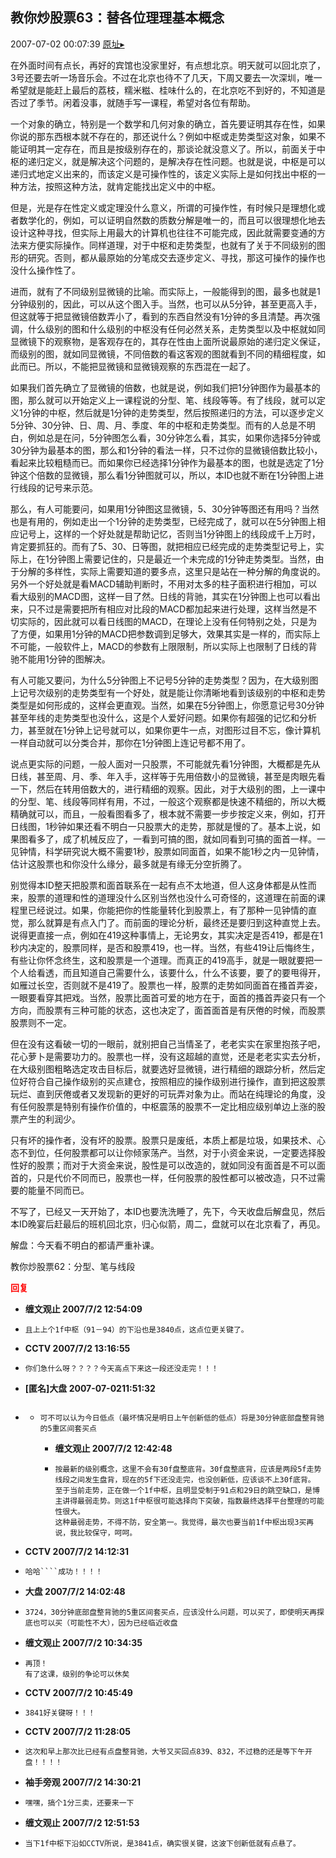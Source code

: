 ## 教你炒股票63：替各位理理基本概念
2007-07-02 00:07:39
[原址▸](http://www.fxgan.com/chan_time/2007_07_12/547.htm)



 在外面时间有点长，再好的宾馆也没家里好，有点想北京。明天就可以回北京了，3号还要去听一场音乐会。不过在北京也待不了几天，下周又要去一次深圳，唯一希望就是能赶上最后的荔枝，糯米糍、桂味什么的，在北京吃不到好的，不知道是否过了季节。闲着没事，就随手写一课程，希望对各位有帮助。
 
 一个对象的确立，特别是一个数学和几何对象的确立，首先要证明其存在性，如果你说的那东西根本就不存在的，那还说什么？例如中枢或走势类型这对象，如果不能证明其一定存在，而且是按级别存在的，那谈论就没意义了。所以，前面关于中枢的递归定义，就是解决这个问题的，是解决存在性问题。也就是说，中枢是可以递归式地定义出来的，而该定义是可操作性的，该定义实际上是如何找出中枢的一种方法，按照这种方法，就肯定能找出定义中的中枢。
 
 但是，光是存在性定义或定理没什么意义，所谓的可操作性，有时候只是理想化或者数学化的，例如，可以证明自然数的质数分解是唯一的，而且可以很理想化地去设计这种寻找，但实际上用最大的计算机也往往不可能完成，因此就需要变通的方法来方便实际操作。同样道理，对于中枢和走势类型，也就有了关于不同级别的图形的研究。否则，都从最原始的分笔成交去逐步定义、寻找，那这可操作的操作也没什么操作性了。
 
 进而，就有了不同级别显微镜的比喻。而实际上，一般能得到的图，最多也就是1分钟级别的，因此，可以从这个图入手。当然，也可以从5分钟，甚至更高入手，但这就等于把显微镜倍数弄小了，看到的东西自然没有1分钟的多且清楚。再次强调，什么级别的图和什么级别的中枢没有任何必然关系，走势类型以及中枢就如同显微镜下的观察物，是客观存在的，其存在性由上面所说最原始的递归定义保证，而级别的图，就如同显微镜，不同倍数的看这客观的图就看到不同的精细程度，如此而已。所以，不能把显微镜和显微镜观察的东西混在一起了。
 
 如果我们首先确立了显微镜的倍数，也就是说，例如我们把1分钟图作为最基本的图，那么就可以开始定义上一课程说的分型、笔、线段等等。有了线段，就可以定义1分钟的中枢，然后就是1分钟的走势类型，然后按照递归的方法，可以逐步定义5分钟、30分钟、日、周、月、季度、年的中枢和走势类型。而有的人总是不明白，例如总是在问，5分钟图怎么看，30分钟怎么看，其实，如果你选择5分钟或30分钟为最基本的图，那么和1分钟的看法一样，只不过你的显微镜倍数比较小，看起来比较粗糙而已。而如果你已经选择1分钟作为最基本的图，也就是选定了1分钟这个倍数的显微镜，那么看1分钟图就可以，所以，本ID也就不断在1分钟图上进行线段的记号来示范。
 
 那么，有人可能要问，如果用1分钟图这显微镜，5、30分钟等图还有用吗？当然也是有用的，例如走出一个1分钟的走势类型，已经完成了，就可以在5分钟图上相应记号上，这样的一个好处就是帮助记忆，否则当1分钟图上的线段成千上万时，肯定要抓狂的。而有了5、30、日等图，就把相应已经完成的走势类型记号上，实际上，在1分钟图上需要记住的，只是最近一个未完成的1分钟走势类型。当然，由于分解的多样性，实际上需要知道的要多点，这里只是站在一种分解的角度说的。另外一个好处就是看MACD辅助判断时，不用对太多的柱子面积进行相加，可以看大级别的MACD图，这样一目了然。日线的背驰，其实在1分钟图上也可以看出来，只不过是需要把所有相应对比段的MACD都加起来进行处理，这样当然是不切实际的，因此就可以看日线图的MACD，在理论上没有任何特别之处，只是为了方便，如果用1分钟的MACD把参数调到足够大，效果其实是一样的，而实际上不可能，一般软件上，MACD的参数有上限限制，所以实际上也限制了日线的背驰不能用1分钟的图解决。
 
 有人可能又要问，为什么5分钟图上不记号5分钟的走势类型？因为，在大级别图上记号次级别的走势类型有一个好处，就是能让你清晰地看到该级别的中枢和走势类型是如何形成的，这样会更直观。当然，如果在5分钟图上，你愿意记号30分钟甚至年线的走势类型也没什么，这是个人爱好问题。如果你有超强的记忆和分析力，甚至就在1分钟上记号就可以，如果你更牛一点，对图形过目不忘，像计算机一样自动就可以分类合并，那你在1分钟图上连记号都不用了。
 
 说点更实际的问题，一般人面对一只股票，不可能就先看1分钟图，大概都是先从日线，甚至周、月、季、年入手，这样等于先用倍数小的显微镜，甚至是肉眼先看一下，然后在转用倍数大的，进行精细的观察。因此，对于大级别的图，上一课中的分型、笔、线段等同样有用，不过，一般这个观察都是快速不精细的，所以大概精确就可以，而且，一般看图看多了，根本就不需要一步步按定义来，例如，打开日线图，1秒钟如果还看不明白一只股票大的走势，那就是慢的了。基本上说，如果图看多了，成了机械反应了，一看到可搞的图，就如同看到可搞的面首一样。一见钟情，科学研究说大概不需要1秒，股票如同面首，如果不能1秒之内一见钟情，估计这股票也和你没什么缘分，最多就是有缘无分空折腾了。
 
 别觉得本ID整天把股票和面首联系在一起有点不太地道，但人这身体都是从性而来，股票的道理和性的道理没什么区别当然也没什么可奇怪的，这道理在前面的课程里已经说过。如果，你能把你的性能量转化到股票上，有了那种一见钟情的直觉，那么就算是有点入门了。而前面的理论分析，最终还是要归到这种直觉上去。说得更直接一点，例如在419这种事情上，无论男女，其实决定是否419，都是在1秒内决定的，股票同样，是否和股票419，也一样。当然，有些419让后悔终生，有些让你怀念终生，这和股票是一个道理。而真正的419高手，就是一眼就要把一个人给看透，而且知道自己需要什么，该要什么，什么不该要，要了的要甩得开，如雁过长空，否则就不是419了。股票也一样，股票的走势如同面首在搔首弄姿，一眼要看穿其把戏。当然，股票比面首可爱的地方在于，面首的搔首弄姿只有一个方向，而股票有三种可能的状态，这也决定了，面首面首是有厌倦的时候，而股票股票则不一定。
 
 但在没有这看破一切的一眼前，就别把自己当情圣了，老老实实在家里抱孩子吧，花心萝卜是需要功力的。股票也一样，没有这超越的直觉，还是老老实实去分析，在大级别图粗略选定攻击目标后，就要选好显微镜，进行精细的跟踪分析，然后定位好符合自己操作级别的买点建仓，按照相应的操作级别进行操作，直到把这股票玩烂、直到厌倦或者又发现新的更好的可玩弄对象为止。而站在纯理论的角度，没有任何股票是特别有操作价值的，中枢震荡的股票不一定比相应级别单边上涨的股票产生的利润少。
 
 只有坏的操作者，没有坏的股票。股票只是废纸，本质上都是垃圾，如果技术、心态不到位，任何股票都可以让你倾家荡产。当然，对于小资金来说，一定要选择股性好的股票；而对于大资金来说，股性是可以改造的，就如同没有面首是不可以面首的，只是代价不同而已，股票也一样，任何股票的股性都可以被改造，只不过需要的能量不同而已。
 
 不写了，已经又一天开始了，本ID也要洗洗睡了，先下，今天收盘后解盘见，然后本ID晚宴后赶最后的班机回北京，归心似箭，周二，盘就可以在北京看了，再见。
 
 解盘：今天看不明白的都请严重补课。
 
 
  教你炒股票62：分型、笔与线段
 





<font color='red'>**回复**</font>


- **缠文观止 2007/7/2 12:54:09**
- ```
  且上上个1f中枢（91－94）的下沿也是3840点，这点位更关键了。
  ```
- **CCTV 2007/7/2 13:16:55**
- ```
  你们急什么呀？？？？今天高点下来这一段还没走完！！！
  ```
- **[匿名]大盘 2007-07-0211:51:32**
- ```

  ```
   - ```
     可不可以认为今日低点（最坏情况是明日上午创新低的低点）将是30分钟底部盘整背驰的5重区间套买点
     ```
      - **缠文观止 2007/7/2 12:42:48**
      - ```
        按最新的级别概念，这里不会有30f盘整底背。30f盘整底背，应该是两段5f走势线段之间发生盘背，现在的5f下还没走完，也没创新低，应该谈不上30f底背。
        至于当前走势，正在做一个1f中枢，且明显受制于91点和29日的跳空缺口，是博主讲得最弱走势。则这1f中枢很可能选择向下突破，指数最终选择平台整理的可能性很大。
        这种最弱走势，不得不防，安全第一。我觉得，最次也要当前1f中枢出现3买再说，我比较保守，呵呵。
        ```
- **CCTV 2007/7/2 14:12:31**
- ```
  哈哈````成功！！！！
  ```
- **大盘 2007/7/2 14:02:48**
- ```
  3724，30分钟底部盘整背驰的5重区间套买点，应该没什么问题，可以买了，即使明天再探底也可以买（可能性不大），因为已经临近收盘
  ```
- **缠文观止 2007/7/2 10:34:35**
- ```
  再顶！
  有了这课，级别的争论可以休矣
  ```
- **CCTV 2007/7/2 10:45:49**
- ```
  3841好关键呀！！！
  ```
- **CCTV 2007/7/2 11:28:05**
- ```
  这次和早上那次比已经有点盘整背驰，大爷又买回点839、832，不过稳的还是等下午开盘！！！！
  ```
- **袖手旁观 2007/7/2 14:30:21**
- ```
  嘿嘿，搞个1分三卖，还要来一下
  ```
- **缠文观止 2007/7/2 12:51:53**
- ```
  当下1f中枢下沿如CCTV所说，是3841点，确实很关键，这波下创新低就有点悬了。
  ```
